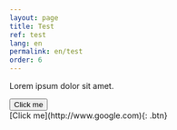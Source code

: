 ```yaml
---
layout: page
title: Test
ref: test
lang: en
permalink: en/test
order: 6
---
```



Lorem ipsum dolor sit amet.

<div class="belegarth-button-container">
    <button onclick="https://www.google.com">Click me</button>
</div>
[Click me](http://www.google.com){: .btn}
